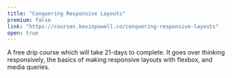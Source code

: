 ```yaml
---
title: "Conquering Responsive Layouts"
premium: false
link: "https://courses.kevinpowell.co/conquering-responsive-layouts"
open: true
---
```


A free drip course which will take 21-days to complete. It goes over thinking responsively, the basics of making responsive layouts with flexbox, and media queries.
